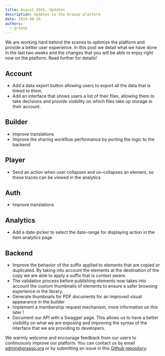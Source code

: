 ```yaml
---
title: August 26th, Updates
description: Updates to the Graasp platform
date: 2024-08-26
authors:
  - graasp
---
```


We are working hard behind the scenes to optimize the platform and provide a better user experience. In this post we detail what we have done in the last two weeks and the changes that you will be able to enjoy right now on the platform. Read further for details!

<!-- truncate -->

## Account

- Add a data export button allowing users to export all the data that is linked to them.
- Add an interface that shows users a list of their files, allowing them to take decisions and provide visibility on which files take up storage in their account.

## Builder

- Improve translations
- Improve the sharing workflow performance by porting the logic to the backend

## Player

- Send an action when user collapses and un-collapses an element, so these traces can be viewed in the analytics

## Auth

- Improve translations

## Analytics

- Add a date-picker to select the date-range for displaying action in the item analytics page

## Backend

- Improve the behavior of the suffix applied to elements that are copied or duplicated. By taking into account the elements at the destination of the copy we are able to apply a suffix that is context aware.
- The validation process before publishing elements now takes into account the custom thumbnails of elements to ensure a safer browsing experience in the library.
- Generate thumbnails for PDF documents for an improved visual appearance in the builder
- Implement a membership request mechanism, more information on this later !
- Document our API with a Swagger page. This allows us to have a better visibility on what we are exposing and improving the syntax of the interface that we are providing to developers.

<!-- Generic message -->

We warmly welcome and encourage feedback from our users to continuously improve our platform. You can contact us by email [admin@graasp.org](mailto:admin@graasp.org) or by submitting an issue in this [Github repository](https://github.com/graasp/graasp-feedback).
